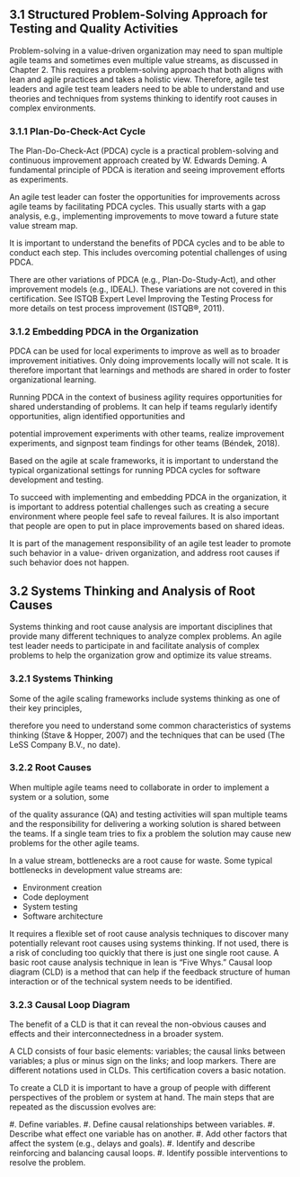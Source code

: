 ﻿## 3.1 Structured Problem-Solving Approach for Testing and Quality Activities

Problem-solving in a value-driven organization may need to span multiple agile teams and sometimes even multiple value streams, as discussed in Chapter 2. This requires a problem-solving approach that both aligns with lean and agile practices and takes a holistic view. Therefore, agile test leaders and agile test team leaders need to be able to understand and use theories and techniques from systems thinking to identify root causes in complex environments.

### 3.1.1 Plan-Do-Check-Act Cycle
The Plan-Do-Check-Act (PDCA) cycle is a practical problem-solving and continuous improvement approach created by W. Edwards Deming. A fundamental principle of PDCA is iteration and seeing improvement efforts as experiments.

An agile test leader can foster the opportunities for improvements across agile teams by facilitating PDCA cycles. This usually starts with a gap analysis, e.g., implementing improvements to move toward a future state value stream map.

It is important to understand the benefits of PDCA cycles and to be able to conduct each step. This includes overcoming potential challenges of using PDCA.

There are other variations of PDCA (e.g., Plan-Do-Study-Act), and other improvement models (e.g., IDEAL). These variations are not covered in this certification. See ISTQB Expert Level Improving the Testing Process for more details on test process improvement (ISTQB®, 2011).

### 3.1.2 Embedding PDCA in the Organization
PDCA can be used for local experiments to improve as well as to broader improvement initiatives. Only doing improvements locally will not scale. It is therefore important that learnings and methods are shared in order to foster organizational learning.

Running PDCA in the context of business agility requires opportunities for shared understanding of problems. It can help if teams regularly identify opportunities, align identified opportunities and

potential improvement experiments with other teams, realize improvement experiments, and signpost team findings for other teams (Béndek, 2018).

Based on the agile at scale frameworks, it is important to understand the typical organizational settings for running PDCA cycles for software development and testing.

To succeed with implementing and embedding PDCA in the organization, it is important to address potential challenges such as creating a secure environment where people feel safe to reveal failures. It is also important that people are open to put in place improvements based on shared ideas.

It is part of the management responsibility of an agile test leader to promote such behavior in a value- driven organization, and address root causes if such behavior does not happen.

## 3.2 Systems Thinking and Analysis of Root Causes

Systems thinking and root cause analysis are important disciplines that provide many different techniques to analyze complex problems. An agile test leader needs to participate in and facilitate analysis of complex problems to help the organization grow and optimize its value streams.

### 3.2.1 Systems Thinking
Some of the agile scaling frameworks include systems thinking as one of their key principles,

therefore you need to understand some common characteristics of systems thinking (Stave & Hopper, 2007) and the techniques that can be used (The LeSS Company B.V., no date).

### 3.2.2 Root Causes
When multiple agile teams need to collaborate in order to implement a system or a solution, some

of the quality assurance (QA) and testing activities will span multiple teams and the responsibility for delivering a working solution is shared between the teams. If a single team tries to fix a problem the solution may cause new problems for the other agile teams.

In a value stream, bottlenecks are a root cause for waste. Some typical bottlenecks in development value streams are:

*  Environment creation
*  Code deployment
*  System testing
*  Software architecture

It requires a flexible set of root cause analysis techniques to discover many potentially relevant root causes using systems thinking. If not used, there is a risk of concluding too quickly that there is just one single root cause. A basic root cause analysis technique in lean is “Five Whys.” Causal loop diagram (CLD) is a method that can help if the feedback structure of human interaction or of the technical system needs to be identified.

### 3.2.3 Causal Loop Diagram
The benefit of a CLD is that it can reveal the non-obvious causes and effects and their interconnectedness in a broader system.

A CLD consists of four basic elements: variables; the causal links between variables; a plus or minus sign on the links; and loop markers. There are different notations used in CLDs. This certification covers a basic notation.

To create a CLD it is important to have a group of people with different perspectives of the problem or system at hand. The main steps that are repeated as the discussion evolves are:

#. Define variables.
#. Define causal relationships between variables.
#. Describe what effect one variable has on another.
#. Add other factors that affect the system (e.g., delays and goals).
#. Identify and describe reinforcing and balancing causal loops.
#. Identify possible interventions to resolve the problem.
